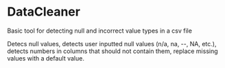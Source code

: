 # DataCleaner
Basic tool for detecting null and incorrect value types in a csv file 

Detecs null values, detects user inputted null values (n/a, na, --, NA, etc.), detects numbers in columns that should not contain them, replace missing values with a default value. 
